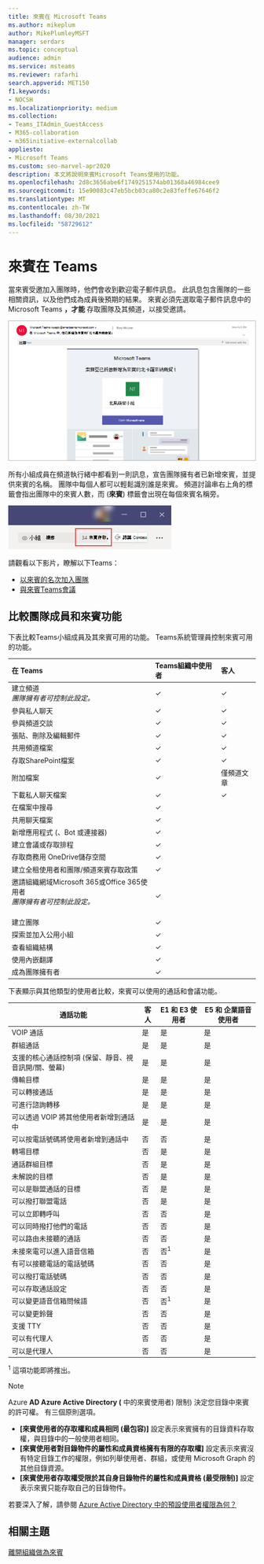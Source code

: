 ```yaml
---
title: 來賓在 Microsoft Teams
ms.author: mikeplum
author: MikePlumleyMSFT
manager: serdars
ms.topic: conceptual
audience: admin
ms.service: msteams
ms.reviewer: rafarhi
search.appverid: MET150
f1.keywords:
- NOCSH
ms.localizationpriority: medium
ms.collection:
- Teams_ITAdmin_GuestAccess
- M365-collaboration
- m365initiative-externalcollab
appliesto:
- Microsoft Teams
ms.custom: seo-marvel-apr2020
description: 本文將說明來賓Microsoft Teams使用的功能。
ms.openlocfilehash: 2d8c3656abe6f1749251574ab01368a46984cee9
ms.sourcegitcommit: 15e90083c47eb5bcb03ca80c2e83feffe67646f2
ms.translationtype: MT
ms.contentlocale: zh-TW
ms.lasthandoff: 08/30/2021
ms.locfileid: "58729612"
---
```

# <a name="guest-experience-in-teams"></a>來賓在 Teams

當來賓受邀加入團隊時，他們會收到歡迎電子郵件訊息。 此訊息包含團隊的一些相關資訊，以及他們成為成員後預期的結果。 來賓必須先選取電子郵件訊息中的 Microsoft Teams **，才能** 存取團隊及其頻道，以接受邀請。
    
![顯示歡迎電子郵件訊息範例的螢幕擷取畫面。](media/guest-experience-image1.png)
    
所有小組成員在頻道執行緒中都看到一則訊息，宣告團隊擁有者已新增來賓，並提供來賓的名稱。 團隊中每個人都可以輕鬆識別誰是來賓。 頻道討論串右上角的標籤會指出團隊中的來賓人數，而 (**來賓**) 標籤會出現在每個來賓名稱旁。

![顯示標記的螢幕擷取畫面，指出團隊中的來賓人數。](media/guest-experience-image2.png)

請觀看以下影片，瞭解以下Teams：
- [以來賓的名次加入團隊](https://support.office.com/article/join-a-team-as-a-guest-928d1eef-61e2-49ec-b754-c2fe86b34824)
- [與來賓Teams會議](https://support.office.com/article/join-a-company-meeting-a120c282-063d-46b8-b973-851197ab75d8)

## <a name="comparison-of-team-member-and-guest-capabilities"></a>比較團隊成員和來賓功能

下表比較Teams小組成員及其來賓可用的功能。 Teams系統管理員控制來賓可用的功能。

| 在 Teams | Teams組織中使用者 | 客人 |
|:-----|:-----|:-----|
|建立頻道  <br/>  *團隊擁有者可控制此設定。*  <br/> |&#x2713;|&#x2713;|
|參與私人聊天  <br/> |&#x2713;|&#x2713;|
|參與頻道交談  <br/> |&#x2713;|&#x2713;|
|張貼、刪除及編輯郵件  <br/> |&#x2713;|&#x2713;|
|共用頻道檔案  <br/> |&#x2713;|&#x2713;|
|存取SharePoint檔案<br/> |&#x2713;|&#x2713;|
|附加檔案<br/> |&#x2713;|僅頻道文章|
|下載私人聊天檔案<br/> |&#x2713;|&#x2713;|
|在檔案中搜尋<br/> |&#x2713;||
|共用聊天檔案  <br/> |&#x2713;||
|新增應用程式 (、Bot 或連接器)   <br/> |&#x2713;||
|建立會議或存取排程  <br/> |&#x2713;||
|存取商務用 OneDrive儲存空間  <br/> |&#x2713;||
|建立全租使用者和團隊/頻道來賓存取政策  <br/> |&#x2713;||
|邀請組織網域Microsoft 365或Office 365使用者 <br/>  *團隊擁有者可控制此設定。*  <br/> <br/> |&#x2713;||
|建立團隊  <br/> |&#x2713;||
|探索並加入公用小組  <br/> |&#x2713;||
|查看組織結構  <br/> |&#x2713;||
|使用內嵌翻譯  <br/> |&#x2713;||
|成為團隊擁有者  <br/> |&#x2713;||

下表顯示與其他類型的使用者比較，來賓可以使用的通話和會議功能。

| 通話功能 | 客人 | E1 和 E3 使用者 | E5 和 企業語音使用者 |
| --------------- | ----- | -------------- | -------------- |
| VOIP 通話 | 是 | 是 | 是 |
| 群組通話 | 是 | 是 | 是 |
| 支援的核心通話控制項 (保留、靜音、視音訊開/關、螢幕)  | 是 | 是 | 是 |
| 傳輸目標 | 是 | 是 | 是 |
| 可以轉接通話 | 是 | 是 | 是 |
| 可進行諮詢轉移 | 是 | 是 | 是 |
| 可以透過 VOIP 將其他使用者新增到通話中 | 是 | 是 | 是 |
| 可以按電話號碼將使用者新增到通話中 | 否 | 否 | 是 |
| 轉場目標 | 否 | 是 | 是 |
| 通話群組目標 | 否 | 是 | 是 |
| 未解說的目標 | 否 | 是 | 是 |
| 可以是聯盟通話的目標 | 否 | 是 | 是 |
| 可以撥打聯盟電話 | 否 | 是 | 是 |
| 可以立即轉呼叫 | 否 | 否 | 是 |
| 可以同時撥打他們的電話 | 否 | 否 | 是 |
| 可以路由未接聽的通話 | 否 | 否 | 是 |
| 未接來電可以進入語音信箱 | 否 | 否<sup>1</sup> |是 |
| 有可以接聽電話的電話號碼 | 否 | 否 | 是 |
| 可以撥打電話號碼 | 否 | 否 | 是 |
| 可以存取通話設定 | 否 | 否 | 是 |
| 可以變更語音信箱問候語 | 否 | 否<sup>1</sup> | 是 |
| 可以變更鈴聲 | 否 | 否  | 是 |
| 支援 TTY | 否 | 否 | 是 |
| 可以有代理人 | 否 | 否 | 是 |
|  可以是代理人 | 否 | 否 | 是 |

<sup>1</sup> 這項功能即將推出。

> [!NOTE]
> Azure **AD Azure Active Directory (** 中的來賓使用者) 限制) 決定您目錄中來賓的許可權。 有三個原則選項。
>  - **[來賓使用者的存取權和成員相同 (最包容)]** 設定表示來賓擁有的目錄資料存取權，與目錄中的一般使用者相同。
>  - **[來賓使用者對目錄物件的屬性和成員資格擁有有限的存取權]** 設定表示來賓沒有特定目錄工作的權限，例如列舉使用者、群組，或使用 Microsoft Graph 的其他目錄資源。
>  - **[來賓使用者存取權受限於其自身目錄物件的屬性和成員資格 (最受限制)]** 設定表示來賓只能存取自己的目錄物件。
>
>若要深入了解，請參閱 [Azure Active Directory 中的預設使用者權限為何？](/azure/active-directory/fundamentals/users-default-permissions)

## <a name="related-topics"></a>相關主題

[離開組織做為來賓](/azure/active-directory/b2b/leave-the-organization)
